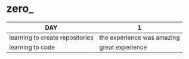 # zero_
| DAY | 1 |
| ---- | ---- |
| learning to create repositories | the experience was amazing |
| learning to code | great experience |